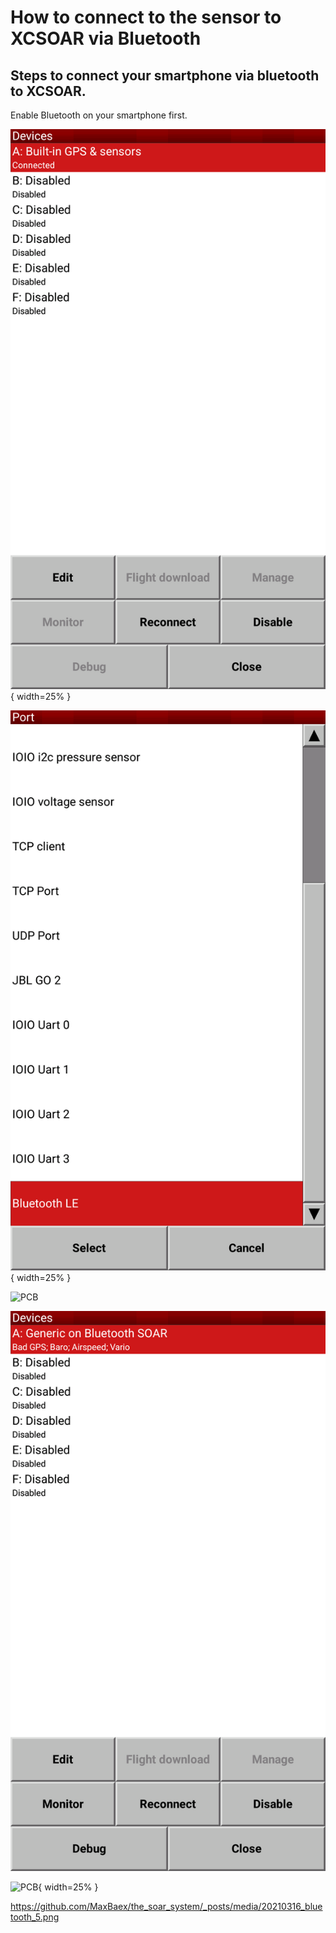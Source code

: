# How to connect to the sensor to XCSOAR via Bluetooth 


## Steps to connect your smartphone via bluetooth to XCSOAR. 
Enable Bluetooth on your smartphone first. 

![PCB](./_posts/media/20210316_bluetooth_1.png){ width=25% }

![PCB](../_posts/media/20210316_bluetooth_2.png){ width=25% }

![PCB](https://github.com/MaxBaex/the_soar_system/_posts/media/20210316_bluetooth_3.png)

![PCB](../_posts/media/20210316_bluetooth_4.png)

![PCB](https://github.com/MaxBaex/the_soar_system/_posts/media/20210316_bluetooth_5.png){ width=25% }


https://github.com/MaxBaex/the_soar_system/_posts/media/20210316_bluetooth_5.png